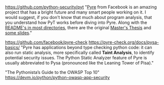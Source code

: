 https://github.com/python-security/pyt
"[Pyre](https://github.com/facebook/pyre-check) from Facebook is an amazing project that has a bright future and many smart people working on it. I would suggest, if you don't know that much about program analysis, that you understand how PyT works before diving into Pyre. Along with the [README's in most directories](https://github.com/python-security/pyt/tree/master/pyt#how-it-works), there are the original [Master's Thesis](https://projekter.aau.dk/projekter/files/239563289/final.pdf) and [some slides](https://docs.google.com/presentation/d/1JfAykAxR0DcJwwGfHmhrz1RhhKqYsnt5x_GY8CbTp7s)."

https://github.com/facebook/pyre-check
https://pyre-check.org/docs/pysa-basics/ "Pyre has applications beyond type checking python code: it can also run static analysis, more specifically called **Taint Analysis**, to identify potential security issues. The Python Static Analyzer feature of Pyre is usually abbreviated to Pysa (pronounced like the Leaning Tower of Pisa)."

"The Pythonista’s Guide to the OWASP Top 10" https://devm.io/python/python-owasp-app-security
